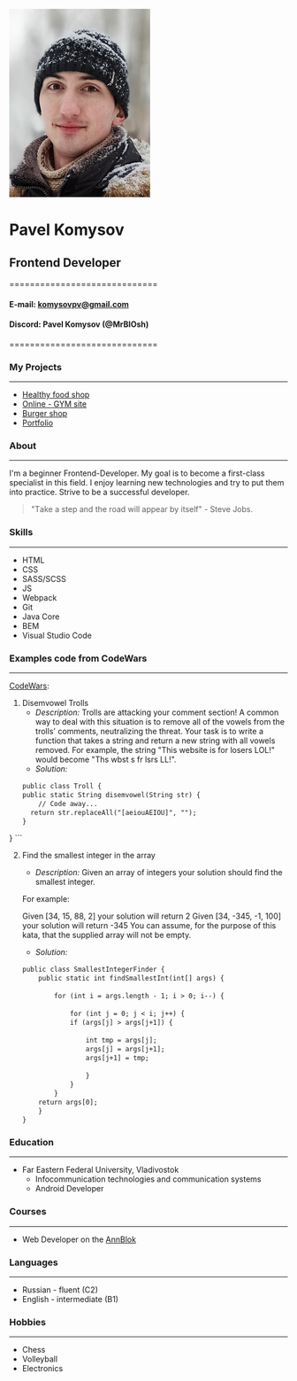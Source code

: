![Photo](/Photo_CV.jpg)
# Pavel Komysov
## Frontend Developer
=============================
#### E-mail: komysovpv@gmail.com
#### Discord: Pavel Komysov (@MrBIOsh)
=============================
### My Projects
------------------------------
- [Healthy food shop](https://mrbiosh.github.io/Module02-Shop/dist/)
- [Online - GYM site](https://mrbiosh.github.io/Module01_Diplom/index.html)
- [Burger shop](https://mrbiosh.github.io/Module01_Burger/index.html)
- [Portfolio](https://mrbiosh.github.io/Module02-Diplom/dist/)

### About
------------------------------
I'm a beginner Frontend-Developer. My goal is to become a first-class specialist in this field. I enjoy learning new technologies and try to put them into practice. Strive to be a successful developer.

> "Тake a step and the road will appear by itself" - Steve Jobs.

### Skills
------------------------------
* HTML
* CSS
* SASS/SCSS
* JS
* Webpack
* Git
* Java Core
* BEM
* Visual Studio Code

### Examples code from CodeWars 
------------------------------
[CodeWars](https://www.codewars.com/users/BIOsh/completed_solutions):
1. Disemvowel Trolls
    - _Description:_
    Trolls are attacking your comment section!
    A common way to deal with this situation is to remove all of the vowels from the trolls' comments, neutralizing the threat.
    Your task is to write a function that takes a string and return a new string with all vowels removed.
    For example, the string "This website is for losers LOL!" would become "Ths wbst s fr lsrs LL!".
    - _*Solution:*_
    ```
    public class Troll {
    public static String disemvowel(String str) {
        // Code away...
      return str.replaceAll("[aeiouAEIOU]", "");
    }
}
    ```
    
2. Find the smallest integer in the array
    - _Description:_
    Given an array of integers your solution should find the smallest integer.

    For example:

    Given [34, 15, 88, 2] your solution will return 2
    Given [34, -345, -1, 100] your solution will return -345
    You can assume, for the purpose of this kata, that the supplied array will not be empty.
    - _*Solution:*_
    ```
    public class SmallestIntegerFinder {
        public static int findSmallestInt(int[] args) {
        
            for (int i = args.length - 1; i > 0; i--) {        
                
                for (int j = 0; j < i; j++) {          
                if (args[j] > args[j+1]) {
                    
                    int tmp = args[j];
                    args[j] = args[j+1];
                    args[j+1] = tmp;
                    
                    }            
                }            
            }        
        return args[0];
        }
    }
    ```

### Education
------------------------------
* Far Eastern Federal University, Vladivostok
    - Infocommunication technologies and communication systems
    - Android Developer

### Courses
------------------------------
* Web Developer on the [AnnBlok](https://annblok.ru/)

### Languages
------------------------------
* Russian - fluent (C2)
* English - intermediate (B1)

### Hobbies
------------------------------
* Chess
* Volleyball
* Electronics